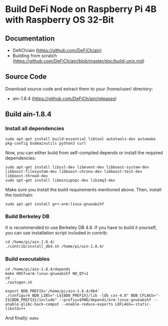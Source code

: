 # Build DeFi Node on Raspberry Pi 4B with Raspberry OS 32-Bit


## Documentation
- DefiCh/ain (https://github.com/DeFiCh/ain)
- Building from scratch (https://github.com/DeFiCh/ain/blob/master/doc/build-unix.md)


## Source Code
Download source code and extract them to your /home/user/ directory: 
- ain-1.8.4 (https://github.com/DeFiCh/ain/releases)


## Build ain-1.8.4

### Install all dependencies

`sudo apt-get install build-essential libtool autotools-dev automake pkg-config bsdmainutils python3 curl`

Now, you can either build from self-compiled depends or install the required dependencies:
```
sudo apt-get install libssl-dev libevent-dev libboost-system-dev libboost-filesystem-dev libboost-chrono-dev libboost-test-dev libboost-thread-dev
sudo apt-get install libminiupnpc-dev libzmq3-dev
```
Make sure you install the build requirements mentioned above. Then, install the toolchain:

`sudo apt-get install g++-arm-linux-gnueabihf`

### Build Berkeley DB
It is recommended to use Berkeley DB 4.8. If you have to build it yourself, you can use installation script included in contrib:
```
cd /home/pi/ain-1.8.4/
./contrib/install_db4.sh /home/pi/ain-1.8.4/
```

### Build executables
```
cd /home/pi/ain-1.8.4/depends
make HOST=arm-linux-gnueabihf NO_QT=1 
cd ..
./autogen.sh
```
```
export BDB_PREFIX='/home/pi/ain-1.8.4/db4'
./configure BDB_LIBS="-L${BDB_PREFIX}/lib -ldb_cxx-4.8" BDB_CFLAGS="-I${BDB_PREFIX}/include" --prefix=$PWD/depends/arm-linux-gnueabihf --enable-glibc-back-compat --enable-reduce-exports LDFLAGS=-static-libstdc++
```
And finally: 
`make`
